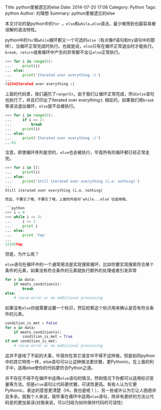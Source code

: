 Title: python里被遗忘的else
Date: 2014-07-20 17:08
Category: Python
Tags: python
Author: 刘理想
Summary: python里被遗忘的else

本文讨论的是python中的`for … else`和`while…else`语法，最少被用到也最容易被误解的语法特性。

python中的`for`和`while`循环都又一个可选的`else`（有点像if语句和try语句中的那样），当循环正常完成时执行。也就是说，`else`只有在循环正常退出时才能执行。`break`、`return`或者循环中产生的异常都不会让`else`正常执行。

```python
>>> for i in range(5):
...     print(i)
... else:
...     print('Iterated over everything :)')
...
01234Iterated over everything :)
```

上面的代码里，我们遍历了`range(5)`。由于我们让循环正常完成，所以`else`语句也执行了，并且打印出了Iterated over everything:). 相反的，如果我们用`break`等语法退出循环，`else`就不会被执行。

```python
>>> for i in range(5):
...     if i == 2:
...         break
...     print(i)
... else:
...     print('Iterated over everything :)')
...01
```

注意，即使循环序列是空的，`else`也会被执行，毕竟所有的循环都已经正常走完。

```python
>>> for i in []:
...     print(i)
... else:
...     print('Still iterated over everything (i.e. nothing)')
...
Still iterated over everything (i.e. nothing)

而且，不要忘了哦，不要忘了哦，上面的内容对`while...else`也适用哦。

```python
>>> i = 0
>>> while i <= 5:
...     i += 1
...     print i
... else:
...     print 'Yep'
... 
12345Yep
```

但是，为什么呢？


`else`语句在循环中的一个通常用法是实现搜索循环，比如你要实现搜索符合某个条件的元素，如果没有符合条件的元素就执行额外的处理或者引发异常

```python
for x in data:
    if meets_condition(x):
        break
else:    
	# raise error or do additional processing 
```

如果没有`else`你就需要设置一个标识，然后检察这个标识用来确认是否有符合条件的元素。

```python
condition_is_met = False
for x in data:
    if meets_condition(x):
        condition_is_met = True
if not condition_is_met:
    # raise error or do additional processing
```

这并不是啥了不起的大事，毕竟你在其它语言中不得不这样做。但是如同python中的其它特性一样，else语句可以让这种做法更优雅，更Pythonic。在上面的利子中，适用else使你的代码更符合Python之道。

并不存在不得不在循环中适用`else`语句的情况，然和情况下你都可以适用标识变量等方法。但是`else`语句让代码更优雅，可读性更高。有些人认为它更Pythonic，表达的意思更清楚（Hi，我也是呢！），另一些或许认为它让人困惑并且多余。就我个人来说，我件事在循环中适用`else`语句，除非有更好的方法让代码变的更加易读(对我来说，可以归结为如何保持代码的可读性）